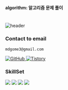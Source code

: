 #
**algorithm: 알고리즘 문제 풀이**
#
![header](https://capsule-render.vercel.app/api?type=waving&color=auto&height=300&section=header&text=Engineer&fontSize=80&animation=fadeIn&fontAlignY=30&desc=Study%20for%20Engineer%20Skill&descAlignY=51&descAlign=62)

### Contact to email
```
mdgome3@gmail.com
```

<a href = "https://github.com/mdgome"><img alt="GitHub" src ="https://img.shields.io/badge/GitHub-181717.svg?&style=for-the-badge&logo=GitHub&logoColor=white"/>
</a> <a href = "https://mdgome.tistory.com/"> <img alt="Tistory" src ="https://img.shields.io/badge/Tistory-white.svg?&style=for-the-badge"/></a>




### SkillSet
<img src ="https://img.shields.io/badge/ELK Stack-005571?style=for-the-badge&logo=Elastic Stack&logoColor=white"> <img src ="https://img.shields.io/badge/Python-3776AB?style=for-the-badge&logo=Python&logoColor=white"> <img src ="https://img.shields.io/badge/Kafka-231F20?style=for-the-badge&logo=Apache Kafka&logoColor=white"> <img src ="https://img.shields.io/badge/Docker-2496ED?style=for-the-badge&logo=Docker&logoColor=white"> 
